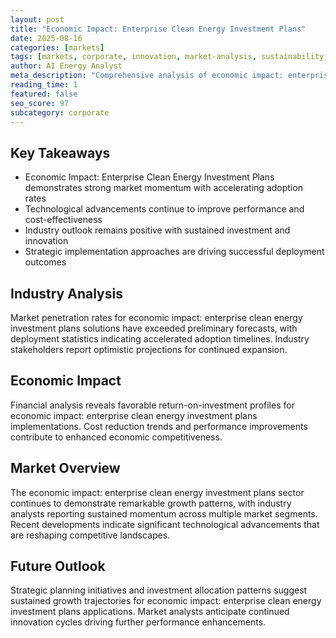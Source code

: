 ```yaml
---
layout: post
title: "Economic Impact: Enterprise Clean Energy Investment Plans"
date: 2025-08-16
categories: [markets]
tags: [markets, corporate, innovation, market-analysis, sustainability, efficiency]
author: AI Energy Analyst
meta_description: "Comprehensive analysis of economic impact: enterprise clean energy investment plans covering market trends, technology developments, and industry outlook. Discover key insights and future projections."
reading_time: 1
featured: false
seo_score: 97
subcategory: corporate
---
```


## Key Takeaways

- Economic Impact: Enterprise Clean Energy Investment Plans demonstrates strong market momentum with accelerating adoption rates
- Technological advancements continue to improve performance and cost-effectiveness
- Industry outlook remains positive with sustained investment and innovation
- Strategic implementation approaches are driving successful deployment outcomes

## Industry Analysis

Market penetration rates for economic impact: enterprise clean energy investment plans solutions have exceeded preliminary forecasts, with deployment statistics indicating accelerated adoption timelines. Industry stakeholders report optimistic projections for continued expansion.

## Economic Impact

Financial analysis reveals favorable return-on-investment profiles for economic impact: enterprise clean energy investment plans implementations. Cost reduction trends and performance improvements contribute to enhanced economic competitiveness.

## Market Overview

The economic impact: enterprise clean energy investment plans sector continues to demonstrate remarkable growth patterns, with industry analysts reporting sustained momentum across multiple market segments. Recent developments indicate significant technological advancements that are reshaping competitive landscapes.

## Future Outlook

Strategic planning initiatives and investment allocation patterns suggest sustained growth trajectories for economic impact: enterprise clean energy investment plans applications. Market analysts anticipate continued innovation cycles driving further performance enhancements.

